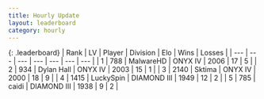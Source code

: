 ```yaml
---
title: Hourly Update
layout: leaderboard
category: hourly
---
```


{: .leaderboard}
| Rank | LV | Player | Division | Elo | Wins | Losses |
| --- | --- | --- | --- | --- | --- | --- |
| <span data-change="0">1</span> | 788 | <span title="ID: 261794">MalwareHD</span> | ONYX IV | <span data-change="-7">2006</span> | <span data-change="1">17</span> | <span data-change="1">5</span> |
| <span data-change="0">2</span> | 934 | <span title="ID: 174294">Dylan Hall</span> | ONYX IV | <span data-change="0">2003</span> | <span data-change="0">15</span> | <span data-change="0">1</span> |
| <span data-change="0">3</span> | 2140 | <span title="ID: 353063">Sktima</span> | ONYX IV | <span data-change="0">2000</span> | <span data-change="0">18</span> | <span data-change="0">9</span> |
| <span data-change="0">4</span> | 1415 | <span title="ID: 498412">LuckySpin</span> | DIAMOND III | <span data-change="0">1949</span> | <span data-change="0">12</span> | <span data-change="0">2</span> |
| <span data-change="0">5</span> | 785 | <span title="ID: 517164">caidi</span> | DIAMOND III | <span data-change="0">1938</span> | <span data-change="0">9</span> | <span data-change="0">2</span> |